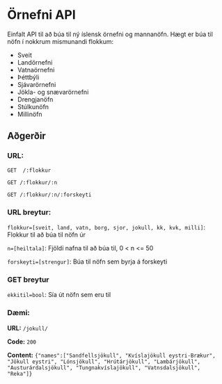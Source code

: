 # **Örnefni API**

Einfalt API til að búa til ný íslensk örnefni og mannanöfn.
Hægt er búa til nöfn í nokkrum mismunandi flokkum:
- Sveit
- Landörnefni
- Vatnaörnefni
- Þéttbýli
- Sjávarörnefni
- Jökla- og snævarörnefni
- Drengjanöfn
- Stúlkunöfn
- Millinöfn

## **Aðgerðir**

### **URL:**
`GET  /:flokkur`

`GET /:flokkur/:n`

`GET /:flokkur/:n/:forskeyti`

### **URL breytur:**
`flokkur=[sveit, land, vatn, borg, sjor, jokull, kk, kvk, milli]`: Flokkur til að búa til nöfn úr

`n=[heiltala]`: Fjöldi nafna til að búa til, 0 < n <= 50

`forskeyti=[strengur]`: Búa til nöfn sem byrja á forskeyti

### **GET breytur**
`ekkitil=bool`: Sía út nöfn sem eru til


### **Dæmi:**
**URL:** `/jokull/`

**Code:** `200`

**Content:** `{"names":["Sandfellsjökull",
"Kvíslajökull eystri-Brækur",
"Jökull eystri",
"Lónsjökull",
"Hrútárjökull",
"Lambárjökull",
"Austurárdalsjökull",
"Tungnakvíslajökull",
"Vatnsdalsjökull",
"Reka"]}
`
